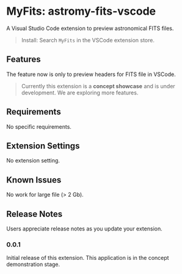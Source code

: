 # MyFits: astromy-fits-vscode

A Visual Studio Code extension to preview astronomical FITS files.

> Install: Search `MyFits` in the VSCode extension store.

## Features

The feature now is only to preview headers for FITS file in VSCode.

> Currently this extension is a **concept showcase** and is under development. We are exploring more features.

## Requirements

No specific requirements.

## Extension Settings

No extension setting.

## Known Issues

No work for large file (> 2 Gb).

## Release Notes

Users appreciate release notes as you update your extension.

### 0.0.1

Initial release of this extension. This application is in the concept demonstration stage.

